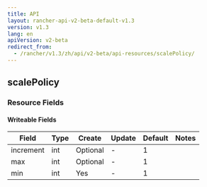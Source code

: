 ```yaml
---
title: API
layout: rancher-api-v2-beta-default-v1.3
version: v1.3
lang: en
apiVersion: v2-beta
redirect_from:
  - /rancher/v1.3/zh/api/v2-beta/api-resources/scalePolicy/
---
```


## scalePolicy



### Resource Fields

#### Writeable Fields

Field | Type | Create | Update | Default | Notes
---|---|---|---|---|---
increment | int | Optional | - | 1 | 
max | int | Optional | - | 1 | 
min | int | Yes | - | 1 | 



<br>
